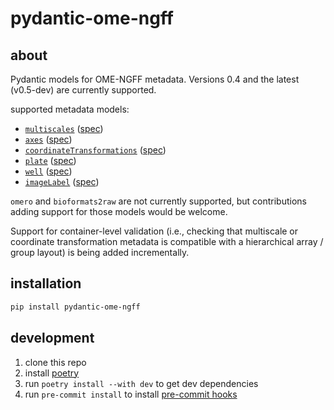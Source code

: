 # pydantic-ome-ngff
## about
Pydantic models for OME-NGFF metadata. Versions 0.4 and the latest (v0.5-dev) are currently supported. 

supported metadata models: 

- [`multiscales`](https://github.com/JaneliaSciComp/pydantic-ome-ngff/blob/main/src/pydantic_ome_ngff/latest/multiscales.py) ([spec](https://ngff.openmicroscopy.org/latest/#multiscale-md))
- [`axes`](https://github.com/JaneliaSciComp/pydantic-ome-ngff/blob/main/src/pydantic_ome_ngff/latest/axes.py) ([spec](https://ngff.openmicroscopy.org/latest/#axes-md))
- [`coordinateTransformations`](https://github.com/JaneliaSciComp/pydantic-ome-ngff/blob/main/src/pydantic_ome_ngff/latest/coordinateTransformations.py) ([spec](https://ngff.openmicroscopy.org/latest/#trafo-md))
- [`plate`](https://github.com/JaneliaSciComp/pydantic-ome-ngff/blob/main/src/pydantic_ome_ngff/latest/plate.py) ([spec](https://ngff.openmicroscopy.org/latest/#plate-md))
- [`well`](https://github.com/JaneliaSciComp/pydantic-ome-ngff/blob/main/src/pydantic_ome_ngff/latest/well.py) ([spec](https://ngff.openmicroscopy.org/latest/#well-md))
- [`imageLabel`](https://github.com/JaneliaSciComp/pydantic-ome-ngff/blob/main/src/pydantic_ome_ngff/latest/imageLabel.py) ([spec](https://ngff.openmicroscopy.org/latest/#label-md))

`omero` and `bioformats2raw` are not currently supported, but contributions adding
support for those models would be welcome.

Support for container-level validation (i.e., checking that multiscale or coordinate 
transformation metadata is compatible with a hierarchical array / group layout) is being added incrementally. 

## installation

```bash
pip install pydantic-ome-ngff
```

## development

1. clone this repo
2. install [poetry](https://python-poetry.org/)
3. run `poetry install --with dev` to get dev dependencies
4. run `pre-commit install` to install [pre-commit hooks](https://github.com/JaneliaSciComp/pydantic-ome-ngff/blob/main/.pre-commit-config.yaml)